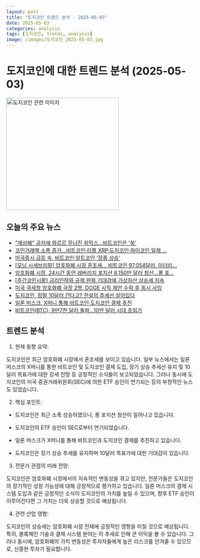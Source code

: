 ```yaml
---
layout: post
title: "도지코인 트렌드 분석 - 2025-05-03"
date: 2025-05-03
categories: analysis
tags: [도지코인, trends, analysis]
image: /images/도지코인_2025-05-03.jpg
---
```


# 도지코인에 대한 트렌드 분석 (2025-05-03)

<img src="https://nan0silver.github.io/doge_trend_monitoring/images/도지코인_2025-05-03.jpg" alt="도지코인 관련 이미지" width="300">

## 오늘의 주요 뉴스

- [&quot;재상폐&quot; 공지에 와르르 무너진 위믹스…비트코인</b>은 '쑥'](http://news.mt.co.kr/mtview.php?no=2025050216275145100)
- [코인거래액 소폭 증가…비트코인·리플 XRP·도지코인</b>·파이코인 일제 ...](https://www.topstarnews.net/news/articleView.html?idxno=15655481)
- [미국증시 급등 속, 비트코인</b>·알트코인</b> '장중 상승'](http://www.choicenews.co.kr/news/articleView.html?idxno=146693)
- [[모닝 시세브리핑] 암호화폐 시장 혼조세… 비트코인</b> 97,054달러, 이더리...](https://www.tokenpost.kr/news/briefing/244023)
- [암호화폐 시장, 24시간 동안 레버리지 포지션 8,150만 달러 청산…롱 포...](https://www.tokenpost.kr/news/cryptocurrency/244020)
- [[주간코인</b>시황] 금리인하와 규제 완화 기대감에 가상자산 상승세 지속](https://biz.chosun.com/stock/finance/2025/05/03/LQABIBK7YRAHBHO2VBH24EQ5CU/?utm_source=naver&utm_medium=original&utm_campaign=biz)
- [미국 국세청 암호화폐 국장 2명, DOGE 사직 제안 수락 후 동시 사임](https://www.tokenpost.kr/news/breaking/244016)
- [도지코인</b>, 정말 10달러 간다고? 전설의 추세선 살아있다](http://coinreaders.com/158200)
- [일론 머스크, X머니 통해 비트코인·도지코인</b> 결제 추진](https://www.tokenpost.kr/news/cryptocurrency/243947)
- [비트코인</b>(BTC), 9만7천 달러 돌파…10만 달러 시대 초읽기](https://www.tokenpost.kr/news/cryptocurrency/243930)

## 트렌드 분석

1. 현재 동향 요약: 

도지코인은 최근 암호화폐 시장에서 혼조세를 보이고 있습니다. 일부 뉴스에서는 일론 머스크의 X머니를 통한 비트코인 및 도지코인 결제 도입, 장기 상승 추세선 유지 및 10달러 목표가에 대한 강세 전망 등 긍정적인 소식들이 보고되었습니다. 그러나 동시에 도지코인의 미국 증권거래위원회(SEC)에 의한 ETF 승인이 연기되는 등의 부정적인 뉴스도 있었습니다.



2. 핵심 포인트: 

- 도지코인은 최근 소폭 상승하였으나, 롱 포지션 청산이 일어나고 있습니다. 

- 도지코인의 ETF 승인이 SEC로부터 연기되었습니다.

- 일론 머스크가 X머니를 통해 비트코인과 도지코인 결제를 추진하고 있습니다.

- 도지코인은 장기 상승 추세를 유지하며 10달러 목표가에 대한 기대감이 있습니다.



3. 전문가 관점의 미래 전망: 

도지코인은 암호화폐 시장에서의 지속적인 변동성을 겪고 있지만, 전문가들은 도지코인의 장기적인 성장 가능성에 대해 긍정적으로 평가하고 있습니다. 일론 머스크의 결제 시스템 도입과 같은 긍정적인 소식이 도지코인의 가치를 높일 수 있으며, 향후 ETF 승인이 이루어진다면 그 가치는 더욱 상승할 것으로 예상됩니다.



4. 관련 산업 영향: 

도지코인의 상승세는 암호화폐 시장 전체에 긍정적인 영향을 미칠 것으로 예상됩니다. 특히, 블록체인 기술과 결제 시스템 분야는 이 추세로 인해 큰 이익을 볼 수 있습니다. 그러나 동시에, 암호화폐의 가치 변동성은 투자자들에게 높은 리스크를 안겨줄 수 있으므로, 신중한 투자가 필요합니다.